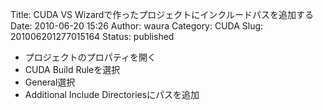 Title: CUDA VS Wizardで作ったプロジェクトにインクルードパスを追加する
Date: 2010-06-20 15:26
Author: waura
Category: CUDA
Slug: 201006201277015164
Status: published

-   プロジェクトのプロパティを開く
-   CUDA Build Ruleを選択
-   General選択
-   Additional Include Directoriesにパスを追加
